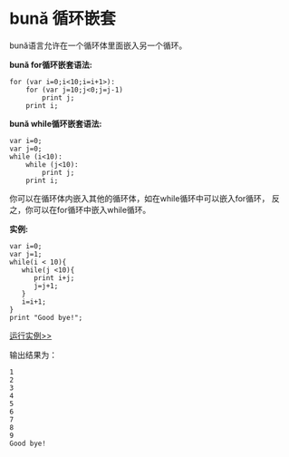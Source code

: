 # bună 循环嵌套

bună语言允许在⼀个循环体里⾯嵌⼊另⼀个循环。

**bună for循环嵌套语法:**

```
for (var i=0;i<10;i=i+1>):
    for (var j=10;j<0;j=j-1)
        print j;
    print i;
```

**bună while循环嵌套语法:**

```
var i=0;
var j=0;
while (i<10):
    while (j<10): 
        print j;
    print i;
```

你可以在循环体内嵌入其他的循环体，如在while循环中可以嵌入for循环， 反之，你可以在for循环中嵌入while循环。

**实例:**

```
var i=0;
var j=1;
while(i < 10){
   while(j <10){
      print i+j;
      j=j+1;
   }
   i=i+1;
}
print "Good bye!";
```

<!-- 本地 -->
<!-- [运行实例>>](http://127.0.0.1:4000/run.html?model=Buna8_1) -->
<!-- 测试 -->
<!-- [运行实例>>](http://10.0.248.222:86/run.html?model=Buna8_1) -->
<!-- 生产 -->
[运行实例>>](http://buna.bacx.io/run.html?model=Buna8_1)

输出结果为：

```
1
2
3
4
5
6
7
8
9
Good bye!
```



